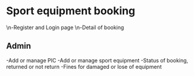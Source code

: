 # Sport equipment booking
\n-Register and Login page
\n-Detail of booking

## Admin
-Add or manage PIC
-Add or manage sport equipment
-Status of booking, returned or not return
-Fines for damaged or lose of equipment
